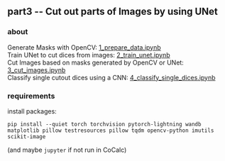 ## part3 -- Cut out parts of Images by using UNet

### about

Generate Masks with OpenCV: [1_prepare_data.ipynb](1_prepare_data.ipynb)  
Train UNet to cut dices from images: [2_train_unet.ipynb](2_train_unet.ipynb)  
Cut Images based on masks generated by OpenCV or UNet: [3_cut_images.ipynb](3_cut_images.ipynb)  
Classify single cutout dices using a CNN: [4_classify_single_dices.ipynb](4_classify_single_dices.ipynb)  

### requirements

install packages:
```
pip install --quiet torch torchvision pytorch-lightning wandb matplotlib pillow testresources pillow tqdm opencv-python imutils scikit-image 
```

(and maybe ``jupyter`` if not run in CoCalc)
